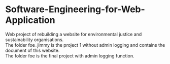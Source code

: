 # Software-Engineering-for-Web-Application
Web project of rebuilding a website for environmental justice and sustainability organisations.</br> 
The folder foe_jimmy is the project 1 without admin logging and contains the document of this website.</br>
The folder foe is the final project with admin logging function.
